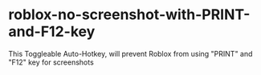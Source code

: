 # roblox-no-screenshot-with-PRINT-and-F12-key
This Toggleable Auto-Hotkey, will prevent Roblox from using "PRINT" and "F12" key for screenshots
